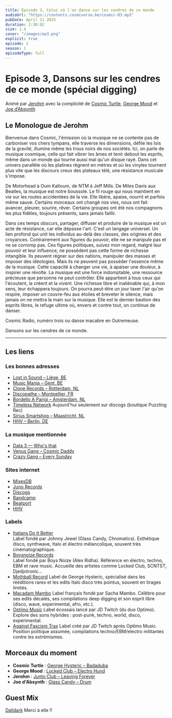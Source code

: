 ```yaml
---
title: Episode 3, Celui où l'on danse sur les cendres de ce monde
audioUrl: "https://contents.cosmiverse.be/cosmic-03.mp3"
pubDate: April 11 2025
duration: 2:30:02
size: 1.4
cover: "/images/ep3.png"
explicit: true
episode: 1
season: 1
episodeType: full
---
```


# Episode 3, Dansons sur les cendres de ce monde (spécial digging)

Animé par [Jerohm](https://jerohm.com/) avec la complicité de [Cosmic Turtle](https://i.seadn.io/gcs/files/a552993aecdcdb0aedd93116bc207e59.png?auto=format&w=1400&fr=1), [George Mood](https://soundcloud.com/george_mood) et [Joe d’Absynth](https://soundcloud.com/gregory-berger-1)



## Le Monologue de Jerohm

Bienvenue dans Cosmic, l'émission où la musique ne se contente pas de carboniser vos chers tympans, elle traverse les dimensions, défile les lois de la gravité, illumine même les trous noirs de nos sociétés. Ici, on parle de musique cosmique, celle qui fait vibrer les âmes et tenir debout les esprits, même dans un monde qui tourne aussi mal qu'un disque rayé. 
Dans cet univers parallèle où les platines règnent en mètres et où les vinyles tournent plus vite que les discours creux des plateaux télé, une résistance musicale s'impose. 

De Motorhead à Oum Kaltoum, de NTM à Jeff Mills. De Miles Davis aux Beatles, la musique est notre boussole. Le fil rouge qui nous maintient en vie sur les routes accidentées de la vie. Elle libère, apaise, nourrit et parfois même sauve. 
Certains morceaux ont changé nos vies, nous ont fait avancer, pleurer, sourire, rêver. 
Certains groupes ont été nos compagnons les plus fidèles, toujours présents, sans jamais faillir. 

Dans ces temps obscurs, partager, diffuser et produire de la musique est un acte de résistance, car elle dépasse l'art. C'est un langage universel. Un lien profond qui unit les individus au-delà des classes, des origines et des croyances. Contrairement aux figures du pouvoir, elle ne se manipule pas et ne se corromp pas. Ces figures politiques, suivez mon regard, malgré leur pouvoir et leur influence, ne possèdent pas cette forme de richesse intangible. Ils peuvent régner sur des nations, manipuler des masses et imposer des idéologies. Mais ils ne peuvent pas posséder l'essence même de la musique. Cette capacité à changer une vie, à apaiser une douleur, à inspirer une révolte. 
La musique est une force indomptable, une ressource précieuse que personne ne peut contrôler. Elle appartient à tous ceux qui l'écoutent, la créent et la vivent. Une richesse libre et inaliénable qui, à mon sens, leur échappera toujours. 
On pourra peut-être un jour taxer l'air qu'on respire, imposer un couvre-feu aux étoiles et breveter le silence, mais jamais on ne mettra la main sur la musique. Elle est le dernier bastion des esprits libres, le refuge ultime où, envers et contre tout, on continue de danser. 

Cosmic Radio, numéro trois ou danse macabre en Outremeuse. 

Dansons sur les cendres de ce monde.

--- 

## Les liens 

### Les bonnes adresses
- [Lost in Sound – Liège, BE](https://www.lostinsound.be/)
- [Music Mania – Gent, BE](https://www.musicmaniarecords.be/)
- [Clone Records – Rotterdam, NL](https://clone.nl/)
- [Discopathe – Montpellier, FR](https://www.lediscopathe.com/)
- [Bordello A Parigi – Amsterdam, NL](https://bordelloaparigi.com/)
- [Timeless Network](https://www.discogs.com/seller/puzzling.rec/profile) Aujourd'hui seulement sur discogs (boutique Puzzling Rec)
- [Sirius Smartshop – Maastricht, NL](https://www.sirius.nl/)
- [HHV – Berlin, DE](https://www.hhv.de/)

### La musique mentionnée

- [Data 3 — Who's that](https://www.youtube.com/watch?v=uC7wwtFQE44)
- [Venus Gang – Cosmic Daddy](https://www.youtube.com/watch?v=lh9hA_x53Ts)
- [Crazy Gang – Every Sunday](https://youtu.be/rgQ2Wv_TT9A?si=04xSrK65HoVRF7ui)

### Sites internet
- [MixesDB](https://www.mixesdb.com/)
- [Juno Records](https://www.juno.co.uk/)
- [Discogs](https://www.discogs.com/)
- [Bandcamp](https://bandcamp.com/)
- [Beatport](https://www.beatport.com/)
- [HHV](https://www.hhv.de/)

### Labels
- [Italians Do It Better](https://italiansdoitbetter.bandcamp.com/)  
  Label fondé par Johnny Jewel (Glass Candy, Chromatics). Esthétique disco, synthwave, Italo et électro mélancolique, souvent très cinématographique.
- [Boysnoize Records](https://boysnoize.com/)  
  Label fondé par Boys Noize (Alex Ridha). Référence en électro, techno, EBM et rave music. Accueille des artistes comme Locked Club, SCNTST, Djedjotronic…
- [Mothball Record](https://mothball-record.bandcamp.com)
  Label de George Hysteric, spécialisé dans les rééditions rares et les edits Italo disco très pointus, souvent en tirages limités.
- [Macadam Mambo](https://macadammambo.bandcamp.com/)
  Label français fondé par Sacha Mambo. Célèbre pour ses edits décalés, ses compilations deep digging et son esprit libre (disco, wave, experimental, afro, etc.).
- [Optimo Music](https://optimomusic.bandcamp.com/) 
  Label écossais lancé par JD Twitch (du duo Optimo). Explore des sons hybrides : post-punk, techno, world, disco, expérimental.
- [Against Fascism Trax](https://optimomusic.bandcamp.com/album/against-fascism-trax-bundle)
  Label créé par JD Twitch après Optimo Music. Position politique assumée, compilations techno/EBM/electro militantes contre les extrémismes.

## Morceaux du moment

- **Cosmic Turtle** : [George Hysteric – Badaduba](https://youtu.be/kflYmKNMY_k?si=0pxNw2uNqRk3IdwH)
- **George Mood** : [Locked Club – Electro Hund](https://youtu.be/06ELk4anR8c?si=jaZCvxPwtbVpUEL3)
- **Jerohm** : [Junto Club – Leaving Forever](https://youtu.be/ICrs6gafi0I?si=8oQFgRF5F6F_nAF2)
- **Joe d'Absynth** : [Glass Candy – Drum](https://youtu.be/JxPqT3pjKgs?si=SDDSgYrT4ewjsXHP)


## Guest Mix

[Dalidark](https://soundcloud.com/el-onore-goffin) Merci à elle !!






